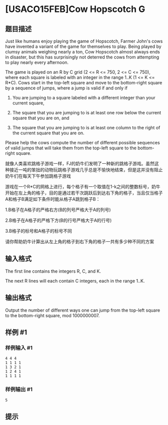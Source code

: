 # [USACO15FEB]Cow Hopscotch G

## 题目描述

Just like humans enjoy playing the game of Hopscotch, Farmer John&apos;s cows have invented a variant of the game for themselves to play.  Being played by clumsy animals weighing nearly a ton, Cow Hopscotch almost always ends in disaster, but this has surprisingly not deterred the cows from attempting to play nearly every afternoon.

The game is played on an R by C grid (2 <= R <= 750, 2 <= C <= 750), where each square is labeled with an integer in the range 1..K (1 <= K <= R\*C).  Cows start in the top-left square and move to the bottom-right square by a sequence of jumps, where a jump is valid if and only if

1) You are jumping to a square labeled with a different integer than your current square,

2) The square that you are jumping to is at least one row below the current square that you are on, and

3) The square that you are jumping to is at least one column to the right of the current square that you are on.

Please help the cows compute the number of different possible sequences of valid jumps that will take them from the top-left square to the bottom-right square.

就像人类喜欢跳格子游戏一样，FJ的奶牛们发明了一种新的跳格子游戏。虽然这种接近一吨的笨拙的动物玩跳格子游戏几乎总是不愉快地结束，但是这并没有阻止奶牛们在每天下午参加跳格子游戏

游戏在一个R\*C的网格上进行，每个格子有一个取值在1-k之间的整数标号，奶牛开始在左上角的格子，目的是通过若干次跳跃后到达右下角的格子，当且仅当格子A和格子B满足如下条件时能从格子A跳到格子B：

1.B格子在A格子的严格右方(B的列号严格大于A的列号)

2.B格子在A格子的严格下方(B的行号严格大于A的行号)

3.B格子的标号和A格子的标号不同

请你帮助奶牛计算出从左上角的格子到右下角的格子一共有多少种不同的方案


## 输入格式

The first line contains the integers R, C, and K.

The next R lines will each contain C integers, each in the range 1..K.



## 输出格式

Output the number of different ways one can jump from the top-left square to the bottom-right square, mod 1000000007.



## 样例 #1

### 样例输入 #1
```
4 4 4 
1 1 1 1 
1 3 2 1 
1 2 4 1 
1 1 1 1
```

### 样例输出 #1

```
5
```

## 提示


